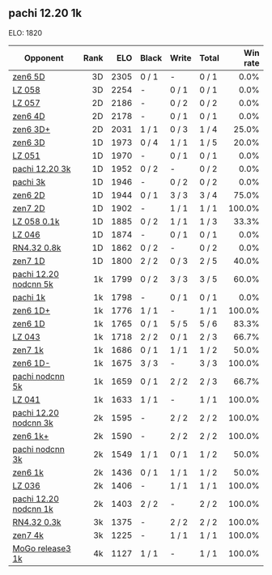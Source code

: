 ## pachi 12.20 1k ##

ELO: 1820

Opponent | Rank | ELO | Black | Write | Total | Win rate
---------|-----:|----:|-------|-------|-------|-------:
[zen6 5D](zen6%205D.md) | 3D | 2305 | 0 / 1 | - | 0 / 1 | 0.0%
[LZ 058](LZ%20058.md) | 3D | 2254 | - | 0 / 1 | 0 / 1 | 0.0%
[LZ 057](LZ%20057.md) | 2D | 2186 | - | 0 / 2 | 0 / 2 | 0.0%
[zen6 4D](zen6%204D.md) | 2D | 2178 | - | 0 / 1 | 0 / 1 | 0.0%
[zen6 3D+](zen6%203D+.md) | 2D | 2031 | 1 / 1 | 0 / 3 | 1 / 4 | 25.0%
[zen6 3D](zen6%203D.md) | 1D | 1973 | 0 / 4 | 1 / 1 | 1 / 5 | 20.0%
[LZ 051](LZ%20051.md) | 1D | 1970 | - | 0 / 1 | 0 / 1 | 0.0%
[pachi 12.20 3k](pachi%2012.20%203k.md) | 1D | 1952 | 0 / 2 | - | 0 / 2 | 0.0%
[pachi 3k](pachi%203k.md) | 1D | 1946 | - | 0 / 2 | 0 / 2 | 0.0%
[zen6 2D](zen6%202D.md) | 1D | 1944 | 0 / 1 | 3 / 3 | 3 / 4 | 75.0%
[zen7 2D](zen7%202D.md) | 1D | 1902 | - | 1 / 1 | 1 / 1 | 100.0%
[LZ 058 0.1k](LZ%20058%200.1k.md) | 1D | 1885 | 0 / 2 | 1 / 1 | 1 / 3 | 33.3%
[LZ 046](LZ%20046.md) | 1D | 1874 | - | 0 / 1 | 0 / 1 | 0.0%
[RN4.32 0.8k](RN4.32%200.8k.md) | 1D | 1862 | 0 / 2 | - | 0 / 2 | 0.0%
[zen7 1D](zen7%201D.md) | 1D | 1800 | 2 / 2 | 0 / 3 | 2 / 5 | 40.0%
[pachi 12.20 nodcnn 5k](pachi%2012.20%20nodcnn%205k.md) | 1k | 1799 | 0 / 2 | 3 / 3 | 3 / 5 | 60.0%
[pachi 1k](pachi%201k.md) | 1k | 1798 | - | 0 / 1 | 0 / 1 | 0.0%
[zen6 1D+](zen6%201D+.md) | 1k | 1776 | 1 / 1 | - | 1 / 1 | 100.0%
[zen6 1D](zen6%201D.md) | 1k | 1765 | 0 / 1 | 5 / 5 | 5 / 6 | 83.3%
[LZ 043](LZ%20043.md) | 1k | 1718 | 2 / 2 | 0 / 1 | 2 / 3 | 66.7%
[zen7 1k](zen7%201k.md) | 1k | 1686 | 0 / 1 | 1 / 1 | 1 / 2 | 50.0%
[zen6 1D-](zen6%201D-.md) | 1k | 1675 | 3 / 3 | - | 3 / 3 | 100.0%
[pachi nodcnn 5k](pachi%20nodcnn%205k.md) | 1k | 1659 | 0 / 1 | 2 / 2 | 2 / 3 | 66.7%
[LZ 041](LZ%20041.md) | 1k | 1633 | 1 / 1 | - | 1 / 1 | 100.0%
[pachi 12.20 nodcnn 3k](pachi%2012.20%20nodcnn%203k.md) | 2k | 1595 | - | 2 / 2 | 2 / 2 | 100.0%
[zen6 1k+](zen6%201k+.md) | 2k | 1590 | - | 2 / 2 | 2 / 2 | 100.0%
[pachi nodcnn 3k](pachi%20nodcnn%203k.md) | 2k | 1549 | 1 / 1 | 0 / 1 | 1 / 2 | 50.0%
[zen6 1k](zen6%201k.md) | 2k | 1436 | 0 / 1 | 1 / 1 | 1 / 2 | 50.0%
[LZ 036](LZ%20036.md) | 2k | 1406 | - | 1 / 1 | 1 / 1 | 100.0%
[pachi 12.20 nodcnn 1k](pachi%2012.20%20nodcnn%201k.md) | 2k | 1403 | 2 / 2 | - | 2 / 2 | 100.0%
[RN4.32 0.3k](RN4.32%200.3k.md) | 3k | 1375 | - | 2 / 2 | 2 / 2 | 100.0%
[zen7 4k](zen7%204k.md) | 3k | 1225 | - | 1 / 1 | 1 / 1 | 100.0%
[MoGo release3 1k](MoGo%20release3%201k.md) | 4k | 1127 | 1 / 1 | - | 1 / 1 | 100.0%
